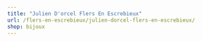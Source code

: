 ```yaml
---
title: "Julien D'orcel Flers En Escrebieux"
url: /flers-en-escrebieux/julien-dorcel-flers-en-escrebieux/
shop: bijoux
---
```


